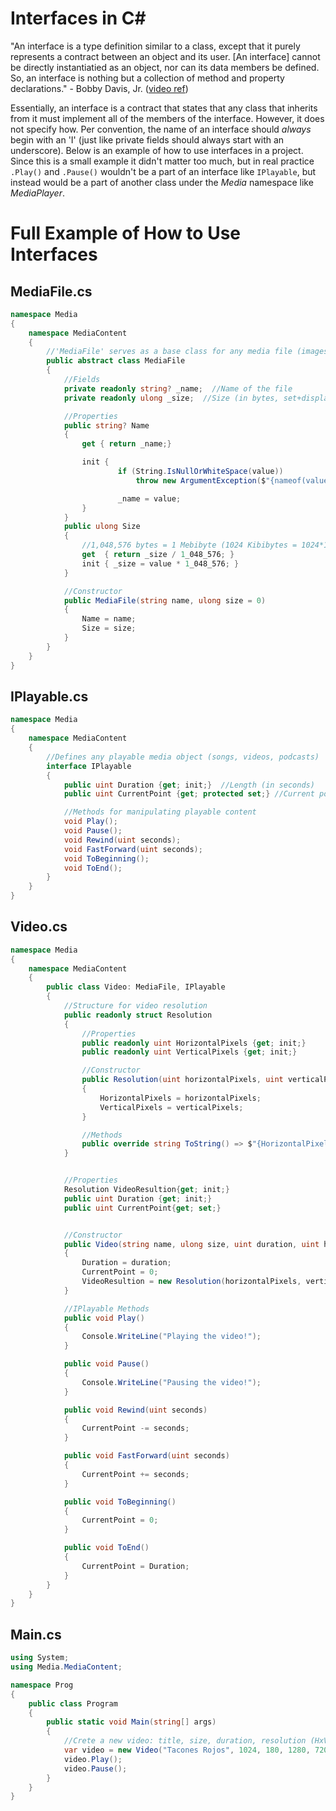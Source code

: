 
# Interfaces in C#
"An interface is a type definition similar to a class, except that it purely represents a contract between an object and its user. \[An interface\] cannot be directly instantiatied as an object, nor can its data members be defined. So, an interface is nothing but a collection of method and property declarations." 
\- Bobby Davis, Jr. ([video ref](https://www.youtube.com/watch?v=_zCR1Rq7qB0))

Essentially, an interface is a contract that states that any class that inherits from it must implement all of the members of the interface. However, it does not 
specify how. Per convention, the name of an interface should *always* begin with an 'I' (just like private fields should always start with an underscore). Below is an example
of how to use interfaces in a project. Since this is a small example it didn't matter too much, but in real practice `.Play()` and `.Pause()` wouldn't be a part of an interface
like `IPlayable`, but instead would be a part of another class under the *Media* namespace like *MediaPlayer*.

# Full Example of How to Use Interfaces

## MediaFile.cs
```C#
namespace Media
{
    namespace MediaContent
    {
        //'MediaFile' serves as a base class for any media file (images, videos, gifs)
        public abstract class MediaFile
        {
            //Fields
            private readonly string? _name;  //Name of the file
            private readonly ulong _size;  //Size (in bytes, set+displayed in Mebibytes (MiB))

            //Properties
            public string? Name
            {
                get { return _name;}

                init { 
                        if (String.IsNullOrWhiteSpace(value))
                            throw new ArgumentException($"{nameof(value)} cannot be null nor whitespace");

                        _name = value;
                }
            }
            public ulong Size
            {
                //1,048,576 bytes = 1 Mebibyte (1024 Kibibytes = 1024*1024 Bytes)
                get  { return _size / 1_048_576; }
                init { _size = value * 1_048_576; }
            }

            //Constructor
            public MediaFile(string name, ulong size = 0)
            {
                Name = name;     
                Size = size;
            }
        }
    }
}
```

## IPlayable.cs
```C#
namespace Media
{
    namespace MediaContent
    {
        //Defines any playable media object (songs, videos, podcasts)
        interface IPlayable
        {
            public uint Duration {get; init;}  //Length (in seconds)
            public uint CurrentPoint {get; protected set;} //Current point on the content (in seconds)

            //Methods for manipulating playable content
            void Play();
            void Pause();
            void Rewind(uint seconds);
            void FastForward(uint seconds);
            void ToBeginning();
            void ToEnd();       
        }
    }
}
```

## Video.cs
```C#
namespace Media
{
    namespace MediaContent
    {
        public class Video: MediaFile, IPlayable
        {
            //Structure for video resolution
            public readonly struct Resolution
            {
                //Properties
                public readonly uint HorizontalPixels {get; init;}
                public readonly uint VerticalPixels {get; init;}

                //Constructor
                public Resolution(uint horizontalPixels, uint verticalPixels)
                {
                    HorizontalPixels = horizontalPixels;
                    VerticalPixels = verticalPixels;
                }

                //Methods
                public override string ToString() => $"{HorizontalPixels}x{VerticalPixels}";
            }


            //Properties
            Resolution VideoResultion{get; init;}
            public uint Duration {get; init;}
            public uint CurrentPoint{get; set;}


            //Constructor
            public Video(string name, ulong size, uint duration, uint horizontalPixels, uint verticalPixels): base(name, size)
            {
                Duration = duration;
                CurrentPoint = 0;
                VideoResultion = new Resolution(horizontalPixels, verticalPixels);
            }

            //IPlayable Methods
            public void Play()
            {
                Console.WriteLine("Playing the video!");
            }

            public void Pause()
            {
                Console.WriteLine("Pausing the video!");
            }

            public void Rewind(uint seconds)
            {
                CurrentPoint -= seconds;
            }

            public void FastForward(uint seconds)
            {
                CurrentPoint += seconds;
            }

            public void ToBeginning()
            {
                CurrentPoint = 0;
            }

            public void ToEnd()
            {
                CurrentPoint = Duration;
            }
        }
    }
}
```


## Main.cs
```C#
using System;
using Media.MediaContent;

namespace Prog
{
    public class Program
    {
        public static void Main(string[] args)
        {   
            //Crete a new video: title, size, duration, resolution (HxV)
            var video = new Video("Tacones Rojos", 1024, 180, 1280, 720);
            video.Play();
            video.Pause();
        }
    }
}
```
